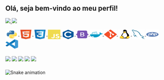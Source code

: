 ## Olá, seja bem-vindo ao meu perfil!
<div>
  <a href="https://github.com/alexfructo">
  <img height="180em" src="https://github-readme-stats.vercel.app/api?username=alexfructo&show_icons=true&theme=dark&include_all_commits=true&count_private=true"/>
  <img height="180em" src="https://github-readme-stats.vercel.app/api/top-langs/?username=alexfructo&layout=compact&langs_count=7&theme=dark"/>
</div>
<div style="display: inline_block"><br>
  <img align="center" alt="Alex-Python" height="30" width="40" src="https://raw.githubusercontent.com/devicons/devicon/master/icons/python/python-original.svg">
  <img align="center" alt="Alex-HTML" height="30" width="40" src="https://raw.githubusercontent.com/devicons/devicon/master/icons/html5/html5-original.svg">
  <img align="center" alt="Alex-CSS" height="30" width="40" src="https://raw.githubusercontent.com/devicons/devicon/master/icons/css3/css3-original.svg">
  <img align="center" alt="Alex-Js" height="30" width="40" src="https://raw.githubusercontent.com/devicons/devicon/master/icons/javascript/javascript-plain.svg">
  <img align="center" alt="Alex-C" height="30" width="40" src="https://raw.githubusercontent.com/devicons/devicon/master/icons/c/c-plain.svg">
  <img align="center" alt="Alex-BS" height="30" width="40" src="https://github.com/devicons/devicon/blob/master/icons/bootstrap/bootstrap-plain.svg">
  <img align="center" alt="Alex-Docker" height="30" width="40" src="https://github.com/devicons/devicon/blob/master/icons/docker/docker-plain.svg">
  <img align="center" alt="Alex-Git" height="30" width="40" src="https://github.com/devicons/devicon/blob/master/icons/git/git-plain.svg">
  <img align="center" alt="Alex-Linux" height="30" width="40" src="https://github.com/devicons/devicon/blob/master/icons/linux/linux-original.svg">
  <img align="center" alt="Alex-MySQL" height="30" width="40" src="https://github.com/devicons/devicon/blob/master/icons/mysql/mysql-plain.svg">
  <img align="center" alt="Alex-PHP" height="30" width="40" src="https://github.com/devicons/devicon/blob/master/icons/php/php-plain.svg">
  <img align="center" alt="Alex-VSC" height="30" width="40" src="https://github.com/devicons/devicon/blob/master/icons/vscode/vscode-original.svg">
</div>

###
<div> 
  <a href="https://instagram.com/alexfructo" target="_blank"><img src="https://img.shields.io/badge/-Instagram-%23E4405F?style=for-the-badge&logo=instagram&logoColor=white" target="_blank"></a>
 	<a href="https://www.twitch.tv/alexfructo" target="_blank"><img src="https://img.shields.io/badge/Twitch-9146FF?style=for-the-badge&logo=twitch&logoColor=white" target="_blank"></a>
 <a href="https://discord.gg/MguDWrjq" target="_blank"><img src="https://img.shields.io/badge/Discord-7289DA?style=for-the-badge&logo=discord&logoColor=white" target="_blank"></a> 
  <a href = "mailto:alexfructo@gmail.com"><img src="https://img.shields.io/badge/-Gmail-%23333?style=for-the-badge&logo=gmail&logoColor=white" target="_blank"></a>
  <a href="https://www.linkedin.com/in/alexfructo" target="_blank"><img src="https://img.shields.io/badge/-LinkedIn-%230077B5?style=for-the-badge&logo=linkedin&logoColor=white" target="_blank"></a> 
</div>

###
![Snake animation](https://github.com/alexfructo/alexfructo/blob/output/github-contribution-grid-snake.svg)
